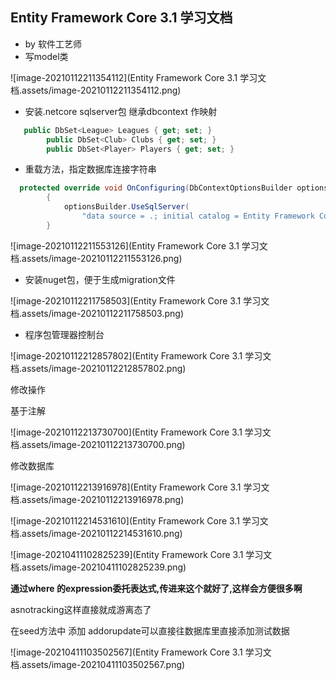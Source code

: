 ## Entity Framework Core 3.1 学习文档

- by 软件工艺师
- 写model类

![image-20210112211354112](Entity Framework Core 3.1 学习文档.assets/image-20210112211354112.png)

- 安装.netcore sqlserver包 继承dbcontext 作映射

```c#
   public DbSet<League> Leagues { get; set; }
        public DbSet<Club> Clubs { get; set; }
        public DbSet<Player> Players { get; set; }
```

- 重载方法，指定数据库连接字符串

```c#
  protected override void OnConfiguring(DbContextOptionsBuilder optionsBuilder)
        {
            optionsBuilder.UseSqlServer(
                "data source = .; initial catalog = Entity Framework Core 3.1 LearningDemo; persist security info = True; user id = sa; password = 123456; MultipleActiveResultSets = True; "); 
        }
```

![image-20210112211553126](Entity Framework Core 3.1 学习文档.assets/image-20210112211553126.png)

- 安装nuget包，便于生成migration文件

![image-20210112211758503](Entity Framework Core 3.1 学习文档.assets/image-20210112211758503.png)

- 程序包管理器控制台

![image-20210112212857802](Entity Framework Core 3.1 学习文档.assets/image-20210112212857802.png)

修改操作

基于注解

![image-20210112213730700](Entity Framework Core 3.1 学习文档.assets/image-20210112213730700.png)

修改数据库

![image-20210112213916978](Entity Framework Core 3.1 学习文档.assets/image-20210112213916978.png)

![image-20210112214531610](Entity Framework Core 3.1 学习文档.assets/image-20210112214531610.png)





![image-20210411102825239](Entity Framework Core 3.1 学习文档.assets/image-20210411102825239.png)

**通过where 的expression委托表达式,传进来这个就好了,这样会方便很多啊**



asnotracking这样直接就成游离态了



在seed方法中 添加 addorupdate可以直接往数据库里直接添加测试数据



![image-20210411103502567](Entity Framework Core 3.1 学习文档.assets/image-20210411103502567.png)

